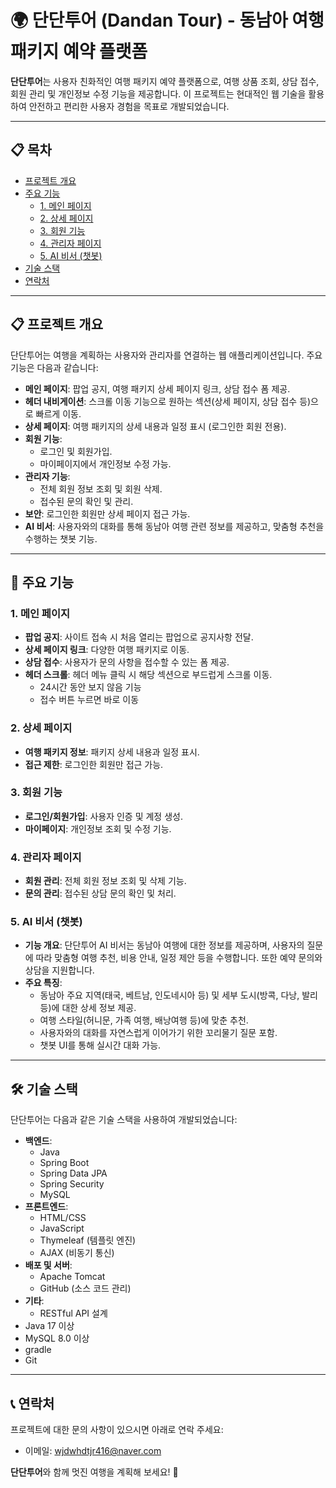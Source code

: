 # 🌍 단단투어 (Dandan Tour) - 동남아 여행 패키지 예약 플랫폼

**단단투어**는 사용자 친화적인 여행 패키지 예약 플랫폼으로, 여행 상품 조회, 상담 접수, 회원 관리 및 개인정보 수정 기능을 제공합니다. 이 프로젝트는 현대적인 웹 기술을 활용하여 안전하고 편리한 사용자 경험을 목표로 개발되었습니다.

---

## 📋 목차

- [프로젝트 개요](#프로젝트-개요)
- [주요 기능](#주요-기능)
  - [1. 메인 페이지](#1-메인-페이지)
  - [2. 상세 페이지](#2-상세-페이지)
  - [3. 회원 기능](#3-회원-기능)
  - [4. 관리자 페이지](#4-관리자-페이지)
  - [5. AI 비서 (챗봇)](#5-ai-비서-챗봇)
- [기술 스택](#기술-스택)
- [연락처](#연락처)

---

## 📋 프로젝트 개요

단단투어는 여행을 계획하는 사용자와 관리자를 연결하는 웹 애플리케이션입니다. 주요 기능은 다음과 같습니다:

- **메인 페이지**: 팝업 공지, 여행 패키지 상세 페이지 링크, 상담 접수 폼 제공.
- **헤더 내비게이션**: 스크롤 이동 기능으로 원하는 섹션(상세 페이지, 상담 접수 등)으로 빠르게 이동.
- **상세 페이지**: 여행 패키지의 상세 내용과 일정 표시 (로그인한 회원 전용).
- **회원 기능**:
  - 로그인 및 회원가입.
  - 마이페이지에서 개인정보 수정 가능.
- **관리자 기능**:
  - 전체 회원 정보 조회 및 회원 삭제.
  - 접수된 문의 확인 및 관리.
- **보안**: 로그인한 회원만 상세 페이지 접근 가능.
- **AI 비서**: 사용자와의 대화를 통해 동남아 여행 관련 정보를 제공하고, 맞춤형 추천을 수행하는 챗봇 기능.

---

## 🚀 주요 기능

### 1. 메인 페이지
- **팝업 공지**: 사이트 접속 시 처음 열리는 팝업으로 공지사항 전달.
- **상세 페이지 링크**: 다양한 여행 패키지로 이동.
- **상담 접수**: 사용자가 문의 사항을 접수할 수 있는 폼 제공.
- **헤더 스크롤**: 헤더 메뉴 클릭 시 해당 섹션으로 부드럽게 스크롤 이동.
  - 24시간 동안 보지 않음 기능
  - 접수 버튼 누르면 바로 이동
  <!-- 이미지 삽입 위치: 팝업 공지 스크린샷 -->
  <!-- <img width="1470" alt="스크린샷 2025-06-12 오전 3 00 22" src="https://github.com/user-attachments/assets/9c53addc-f472-4dc1-967b-49178c9bd035" /> -->
  <!-- 이미지 삽입 위치: 메인 화면 스크린샷 -->
  <!-- <img width="1470" alt="스크린샷 2025-06-12 오전 3 00 52" src="https://github.com/user-attachments/assets/d8699b4c-cc4c-4c8c-94fe-42ab961c3be8" /> -->
  <!-- 이미지 삽입 위치: 회원 로그인 성공 화면 스크린샷 -->
  <!-- <img width="1470" alt="스크린샷 2025-06-12 오전 3 19 23" src="https://github.com/user-attachments/assets/0dd73ffc-080f-48ba-b9a4-304736c2730e" /> -->
  <!-- 이미지 삽입 위치: 관리자 로그인 성공 화면 스크린샷 -->
  <!-- <img width="1470" alt="스크린샷 2025-06-12 오전 3 18 41" src="https://github.com/user-attachments/assets/4aa33427-8e72-4fa1-939d-870e81f40891" /> -->
  <!-- 이미지 삽입 위치: 서비스 화면 스크린샷 -->
  <!-- <img width="1470" alt="스크린샷 2025-06-12 오전 3 01 03" src="https://github.com/user-attachments/assets/e36eb946-22bf-40ac-82ae-06bb2e153fb2" /> -->
  <!-- 이미지 삽입 위치: 상세 페이지 스크린샷 -->
  <!-- <img width="1470" alt="스크린샷 2025-06-12 오전 3 01 20" src="https://github.com/user-attachments/assets/72f85727-226f-41b5-84a2-8973e639bdee" /> -->
  <!-- 이미지 삽입 위치: 점수, 문의 화면 스크린샷 -->
  <!-- <img width="1470" alt="스크린샷 2025-06-12 오전 3 01 32" src="https://github.com/user-attachments/assets/410ec538-8fa8-4538-9c3d-32a3d5f779fd" /> -->
  <!-- 이미지 삽입 위치: 접수, 문의 성공 화면 스크린샷 -->
  <!-- <img width="1337" alt="스크린샷 2025-06-12 오전 3 18 19" src="https://github.com/user-attachments/assets/97ed995c-f66a-4a3e-b549-23fd4c45ec9b" /> -->

### 2. 상세 페이지
- **여행 패키지 정보**: 패키지 상세 내용과 일정 표시.
- **접근 제한**: 로그인한 회원만 접근 가능.
  <!-- 이미지 삽입 위치: 상세 일정 화면 스크린샷 -->
  <!-- <img width="1470" alt="스크린샷 2025-06-12 오전 3 04 17" src="https://github.com/user-attachments/assets/4e33579f-ba7a-4ffa-b9f8-b2a0a3193484" /> -->

### 3. 회원 기능
- **로그인/회원가입**: 사용자 인증 및 계정 생성.
  <!-- 이미지 삽입 위치: 로그인 화면 스크린샷 -->
  <!-- <img width="920" alt="스크린샷 2025-06-12 오전 3 13 34" src="https://github.com/user-attachments/assets/ae123b58-7970-4788-aa53-f605fdc28b71" /> -->
  <!-- 이미지 삽입 위치: 회원가입 화면 스크린샷 -->
  <!-- <img width="866" alt="스크린샷 2025-06-12 오전 3 14 02" src="https://github.com/user-attachments/assets/ddce5e74-d0ef-4c4d-a209-25ca5c8dba67" /> -->
- **마이페이지**: 개인정보 조회 및 수정 기능.
  <!-- 이미지 삽입 위치: 마이페이지 화면 스크린샷 -->
  <!-- <img width="930" alt="스크린샷 2025-06-12 오전 3 16 25" src="https://github.com/user-attachments/assets/df3c17e3-0dd0-462a-b9cf-2cd1956fc866" /> -->

### 4. 관리자 페이지
- **회원 관리**: 전체 회원 정보 조회 및 삭제 기능.
- **문의 관리**: 접수된 상담 문의 확인 및 처리.
  <!-- 이미지 삽입 위치: 관리자 페이지 화면 스크린샷 -->
  <!-- <img width="1470" alt="스크린샷 2025-06-12 오전 3 18 50" src="https://github.com/user-attachments/assets/4103b354-6b57-4bec-8af9-7f393ae7afec" /> -->

### 5. AI 비서 (챗봇)
- **기능 개요**: 단단투어 AI 비서는 동남아 여행에 대한 정보를 제공하며, 사용자의 질문에 따라 맞춤형 여행 추천, 비용 안내, 일정 제안 등을 수행합니다. 또한 예약 문의와 상담을 지원합니다.
- **주요 특징**:
  - 동남아 주요 지역(태국, 베트남, 인도네시아 등) 및 세부 도시(방콕, 다낭, 발리 등)에 대한 상세 정보 제공.
  - 여행 스타일(허니문, 가족 여행, 배낭여행 등)에 맞춘 추천.
  - 사용자와의 대화를 자연스럽게 이어가기 위한 꼬리물기 질문 포함.
  - 챗봇 UI를 통해 실시간 대화 가능.
  <!-- 이미지 삽입 위치: AI 비서 챗봇 UI 스크린샷 (필요 시 추가) -->
  <!-- <img width="1470" alt="AI 비서 챗봇 UI" src="https://github.com/user-attachments/assets/추가이미지주소" /> -->

---

## 🛠️ 기술 스택

단단투어는 다음과 같은 기술 스택을 사용하여 개발되었습니다:

- **백엔드**:
  - Java
  - Spring Boot
  - Spring Data JPA
  - Spring Security
  - MySQL
- **프론트엔드**:
  - HTML/CSS
  - JavaScript
  - Thymeleaf (템플릿 엔진)
  - AJAX (비동기 통신)
- **배포 및 서버**:
  - Apache Tomcat
  - GitHub (소스 코드 관리)
- **기타**:
  - RESTful API 설계
- Java 17 이상
- MySQL 8.0 이상
- gradle
- Git

---

## 📞 연락처

프로젝트에 대한 문의 사항이 있으시면 아래로 연락 주세요:

- 이메일: wjdwhdtjr416@naver.com

**단단투어**와 함께 멋진 여행을 계획해 보세요! 🌴
